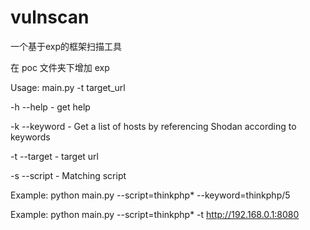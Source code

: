 # vulnscan
一个基于exp的框架扫描工具

在 poc 文件夹下增加 exp

Usage: main.py -t target_url

-h --help            - get help

-k --keyword            - Get a list of hosts by referencing Shodan according to keywords

-t --target            - target url

-s --script            - Matching script

Example: python main.py --script=thinkphp* --keyword=thinkphp/5

Example: python main.py --script=thinkphp* -t http://192.168.0.1:8080
